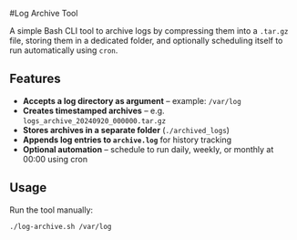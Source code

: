 #Log Archive Tool

A simple Bash CLI tool to archive logs by compressing them into a `.tar.gz` file, storing them in a dedicated folder, and optionally scheduling itself to run automatically using `cron`.

## Features

- **Accepts a log directory as argument** – example: `/var/log`
- **Creates timestamped archives** – e.g. `logs_archive_20240920_000000.tar.gz`
- **Stores archives in a separate folder** (`./archived_logs`)
- **Appends log entries to `archive.log`** for history tracking
- **Optional automation** – schedule to run daily, weekly, or monthly at 00:00 using cron

## Usage

Run the tool manually:

```bash
./log-archive.sh /var/log
